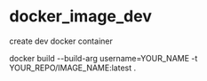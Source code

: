 # docker_image_dev
create dev docker container

docker build --build-arg username=YOUR_NAME -t YOUR_REPO/IMAGE_NAME:latest .
